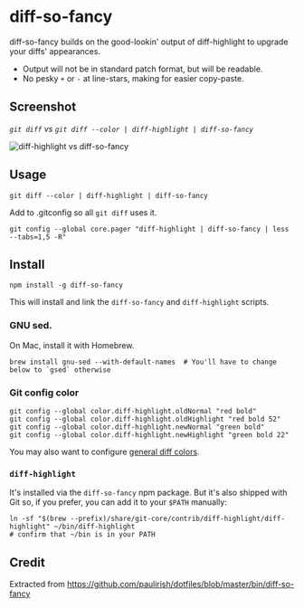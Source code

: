 # diff-so-fancy

diff-so-fancy builds on the good-lookin' output of diff-highlight to upgrade
your diffs' appearances.

* Output will not be in standard patch format, but will be readable.
* No pesky `+` or `-` at line-stars, making for easier copy-paste.

## Screenshot

*`git diff` vs `git diff --color | diff-highlight | diff-so-fancy`*

![diff-highlight vs diff-so-fancy](https://cloud.githubusercontent.com/assets/39191/10000682/8e849130-6052-11e5-9bd9-bd4505cd24d6.png)

## Usage

```shell
git diff --color | diff-highlight | diff-so-fancy
```

Add to .gitconfig so all `git diff` uses it.
```shell
git config --global core.pager "diff-highlight | diff-so-fancy | less --tabs=1,5 -R"
```

## Install

```shell
npm install -g diff-so-fancy
```
This will install and link the `diff-so-fancy` and `diff-highlight` scripts.

### GNU sed.
On Mac, install it with Homebrew.
```shell
brew install gnu-sed --with-default-names  # You'll have to change below to `gsed` otherwise
```

### Git config color
```
git config --global color.diff-highlight.oldNormal "red bold"
git config --global color.diff-highlight.oldHighlight "red bold 52"
git config --global color.diff-highlight.newNormal "green bold"
git config --global color.diff-highlight.newHighlight "green bold 22"
```
You may also want to configure [general diff colors](https://github.com/paulirish/dotfiles/blob/63cb8193b0e66cf80ab6332477f1f52c7fbb9311/.gitconfig#L23-L36).

### `diff-highlight`
It's installed via the `diff-so-fancy` npm package. But it's also shipped with
Git so, if you prefer, you can add it to your `$PATH` manually:
```shell
ln -sf "$(brew --prefix)/share/git-core/contrib/diff-highlight/diff-highlight" ~/bin/diff-highlight
# confirm that ~/bin is in your PATH
```


## Credit

Extracted from https://github.com/paulirish/dotfiles/blob/master/bin/diff-so-fancy
